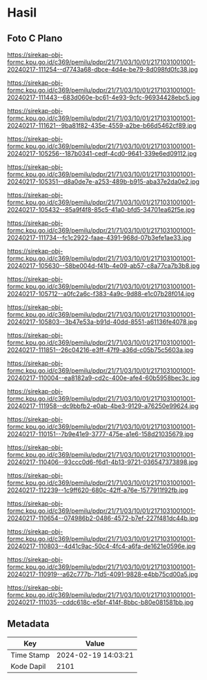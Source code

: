 # Hasil

## Foto C Plano

https://sirekap-obj-formc.kpu.go.id/c369/pemilu/pdpr/21/71/03/10/01/2171031001001-20240217-111254--d7743a68-dbce-4d4e-be79-8d098fd0fc38.jpg

https://sirekap-obj-formc.kpu.go.id/c369/pemilu/pdpr/21/71/03/10/01/2171031001001-20240217-111443--683d060e-bc61-4e93-9cfc-96934428ebc5.jpg

https://sirekap-obj-formc.kpu.go.id/c369/pemilu/pdpr/21/71/03/10/01/2171031001001-20240217-111621--9ba81f82-435e-4559-a2be-b66d5462cf89.jpg

https://sirekap-obj-formc.kpu.go.id/c369/pemilu/pdpr/21/71/03/10/01/2171031001001-20240217-105256--187b0341-cedf-4cd0-9641-339e6ed09112.jpg

https://sirekap-obj-formc.kpu.go.id/c369/pemilu/pdpr/21/71/03/10/01/2171031001001-20240217-105351--d8a0de7e-a253-489b-b915-aba37e2da0e2.jpg

https://sirekap-obj-formc.kpu.go.id/c369/pemilu/pdpr/21/71/03/10/01/2171031001001-20240217-105432--85a9f4f8-85c5-41a0-bfd5-34701ea62f5e.jpg

https://sirekap-obj-formc.kpu.go.id/c369/pemilu/pdpr/21/71/03/10/01/2171031001001-20240217-111734--fc1c2922-faae-4391-968d-07b3efe1ae33.jpg

https://sirekap-obj-formc.kpu.go.id/c369/pemilu/pdpr/21/71/03/10/01/2171031001001-20240217-105630--58be004d-f41b-4e09-ab57-c8a77ca7b3b8.jpg

https://sirekap-obj-formc.kpu.go.id/c369/pemilu/pdpr/21/71/03/10/01/2171031001001-20240217-105712--a0fc2a6c-f383-4a9c-9d88-e1c07b28f014.jpg

https://sirekap-obj-formc.kpu.go.id/c369/pemilu/pdpr/21/71/03/10/01/2171031001001-20240217-105803--3b47e53a-b91d-40dd-8551-a61136fe4078.jpg

https://sirekap-obj-formc.kpu.go.id/c369/pemilu/pdpr/21/71/03/10/01/2171031001001-20240217-111851--26c04216-e3ff-47f9-a36d-c05b75c5603a.jpg

https://sirekap-obj-formc.kpu.go.id/c369/pemilu/pdpr/21/71/03/10/01/2171031001001-20240217-110004--ea8182a9-cd2c-400e-afe4-60b5958bec3c.jpg

https://sirekap-obj-formc.kpu.go.id/c369/pemilu/pdpr/21/71/03/10/01/2171031001001-20240217-111958--dc9bbfb2-e0ab-4be3-9129-a76250e99624.jpg

https://sirekap-obj-formc.kpu.go.id/c369/pemilu/pdpr/21/71/03/10/01/2171031001001-20240217-110151--7b9e41e9-3777-475e-a1e6-158d21035679.jpg

https://sirekap-obj-formc.kpu.go.id/c369/pemilu/pdpr/21/71/03/10/01/2171031001001-20240217-110406--93ccc0d6-f6d1-4b13-9721-036547373898.jpg

https://sirekap-obj-formc.kpu.go.id/c369/pemilu/pdpr/21/71/03/10/01/2171031001001-20240217-112239--1c9ff620-680c-42ff-a76e-1577911f92fb.jpg

https://sirekap-obj-formc.kpu.go.id/c369/pemilu/pdpr/21/71/03/10/01/2171031001001-20240217-110654--074986b2-0486-4572-b7ef-227f481dc44b.jpg

https://sirekap-obj-formc.kpu.go.id/c369/pemilu/pdpr/21/71/03/10/01/2171031001001-20240217-110803--4d41c9ac-50c4-4fc4-a6fa-de1621e0596e.jpg

https://sirekap-obj-formc.kpu.go.id/c369/pemilu/pdpr/21/71/03/10/01/2171031001001-20240217-110919--a62c777b-71d5-4091-9828-e4bb75cd00a5.jpg

https://sirekap-obj-formc.kpu.go.id/c369/pemilu/pdpr/21/71/03/10/01/2171031001001-20240217-111035--cddc618c-e5bf-414f-8bbc-b80e081581bb.jpg


## Metadata

| Key        | Value               |
| ---------- | ------------------- |
| Time Stamp | 2024-02-19 14:03:21 |
| Kode Dapil | 2101                |



